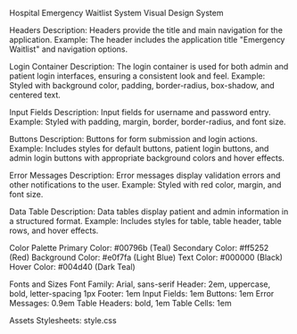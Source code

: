 Hospital Emergency Waitlist System Visual Design System

Headers
Description: Headers provide the title and main navigation for the application.
Example: The header includes the application title "Emergency Waitlist" and navigation options.

Login Container
Description: The login container is used for both admin and patient login interfaces, ensuring a consistent look and feel.
Example: Styled with background color, padding, border-radius, box-shadow, and centered text.

Input Fields
Description: Input fields for username and password entry.
Example: Styled with padding, margin, border, border-radius, and font size.

Buttons
Description: Buttons for form submission and login actions.
Example: Includes styles for default buttons, patient login buttons, and admin login buttons with appropriate background colors and hover effects.

Error Messages
Description: Error messages display validation errors and other notifications to the user.
Example: Styled with red color, margin, and font size.

Data Table
Description: Data tables display patient and admin information in a structured format.
Example: Includes styles for table, table header, table rows, and hover effects.

Color Palette
Primary Color: #00796b (Teal)
Secondary Color: #ff5252 (Red)
Background Color: #e0f7fa (Light Blue)
Text Color: #000000 (Black)
Hover Color: #004d40 (Dark Teal)

Fonts and Sizes
Font Family: Arial, sans-serif
Header: 2em, uppercase, bold, letter-spacing 1px
Footer: 1em
Input Fields: 1em
Buttons: 1em
Error Messages: 0.9em
Table Headers: bold, 1em
Table Cells: 1em

Assets
Stylesheets: style.css

